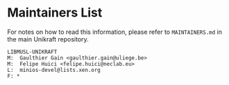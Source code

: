 Maintainers List
================

For notes on how to read this information, please refer to `MAINTAINERS.md` in
the main Unikraft repository.

	LIBMUSL-UNIKRAFT
	M:  Gaulthier Gain <gaulthier.gain@uliege.be>
	M:  Felipe Huici <felipe.huici@neclab.eu>
	L:  minios-devel@lists.xen.org
	F: *
